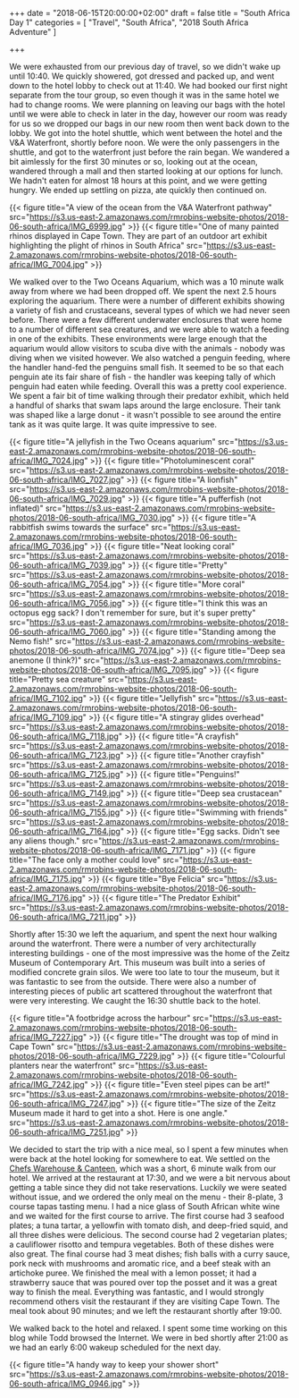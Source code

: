+++
date = "2018-06-15T20:00:00+02:00"
draft = false
title = "South Africa Day 1"
categories = [ "Travel", "South Africa", "2018 South Africa Adventure" ]

+++

We were exhausted from our previous day of travel, so we didn't wake up until 10:40. We quickly showered, got dressed and packed up, and went down to the hotel lobby to check out at 11:40. We had booked our first night separate from the tour group, so even though it was in the same hotel we had to change rooms. We were planning on leaving our bags with the hotel until we were able to check in later in the day, however our room was ready for us so we dropped our bags in our new room then went back down to the lobby. We got into the hotel shuttle, which went between the hotel and the V&A Waterfront, shortly before noon. We were the only passengers in the shuttle, and got to the waterfront just before the rain began. We wandered a bit aimlessly for the first 30 minutes or so, looking out at the ocean, wandered through a mall and then started looking at our options for lunch. We hadn't eaten for almost 18 hours at this point, and we were getting hungry. We ended up settling on pizza, ate quickly then continued on.

{{< figure title="A view of the ocean from the V&A Waterfront pathway" src="https://s3.us-east-2.amazonaws.com/rmrobins-website-photos/2018-06-south-africa/IMG_6999.jpg" >}}
{{< figure title="One of many painted rhinos displayed in Cape Town. They are part of an outdoor art exhibit highlighting the plight of rhinos in South Africa" src="https://s3.us-east-2.amazonaws.com/rmrobins-website-photos/2018-06-south-africa/IMG_7004.jpg" >}}

We walked over to the Two Oceans Aquarium, which was a 10 minute walk away from where we had been dropped off. We spent the next 2.5 hours exploring the aquarium. There were a number of different exhibits showing a variety of fish and crustaceans, several types of which we had never seen before. There were a few different underwater enclosures that were home to a number of different sea creatures, and we were able to watch a feeding in one of the exhibits. These environments were large enough that the aquarium would allow visitors to scuba dive with the animals - nobody was diving when we visited however. We also watched a penguin feeding, where the handler hand-fed the penguins small fish. It seemed to be so that each penguin ate its fair share of fish - the handler was keeping tally of which penguin had eaten while feeding. Overall this was a pretty cool experience. We spent a fair bit of time walking through their predator exhibit, which held a handful of sharks that swam laps around the large enclosure. Their tank was shaped like a large donut - it wasn't possible to see around the entire tank as it was quite large. It was quite impressive to see.

{{< figure title="A jellyfish in the Two Oceans aquarium" src="https://s3.us-east-2.amazonaws.com/rmrobins-website-photos/2018-06-south-africa/IMG_7024.jpg" >}}
{{< figure title="Photoluminescent coral" src="https://s3.us-east-2.amazonaws.com/rmrobins-website-photos/2018-06-south-africa/IMG_7027.jpg" >}}
{{< figure title="A lionfish" src="https://s3.us-east-2.amazonaws.com/rmrobins-website-photos/2018-06-south-africa/IMG_7029.jpg" >}}
{{< figure title="A pufferfish (not inflated)" src="https://s3.us-east-2.amazonaws.com/rmrobins-website-photos/2018-06-south-africa/IMG_7030.jpg" >}}
{{< figure title="A rabbitfish swims towards the surface" src="https://s3.us-east-2.amazonaws.com/rmrobins-website-photos/2018-06-south-africa/IMG_7036.jpg" >}}
{{< figure title="Neat looking coral" src="https://s3.us-east-2.amazonaws.com/rmrobins-website-photos/2018-06-south-africa/IMG_7039.jpg" >}}
{{< figure title="Pretty" src="https://s3.us-east-2.amazonaws.com/rmrobins-website-photos/2018-06-south-africa/IMG_7054.jpg" >}}
{{< figure title="More coral" src="https://s3.us-east-2.amazonaws.com/rmrobins-website-photos/2018-06-south-africa/IMG_7056.jpg" >}}
{{< figure title="I think this was an octopus egg sack? I don't remember for sure, but it's super pretty" src="https://s3.us-east-2.amazonaws.com/rmrobins-website-photos/2018-06-south-africa/IMG_7060.jpg" >}}
{{< figure title="Standing among the Nemo fish!" src="https://s3.us-east-2.amazonaws.com/rmrobins-website-photos/2018-06-south-africa/IMG_7074.jpg" >}}
{{< figure title="Deep sea anemone (I think?)" src="https://s3.us-east-2.amazonaws.com/rmrobins-website-photos/2018-06-south-africa/IMG_7095.jpg" >}}
{{< figure title="Pretty sea creature" src="https://s3.us-east-2.amazonaws.com/rmrobins-website-photos/2018-06-south-africa/IMG_7102.jpg" >}}
{{< figure title="Jellyfish" src="https://s3.us-east-2.amazonaws.com/rmrobins-website-photos/2018-06-south-africa/IMG_7109.jpg" >}}
{{< figure title="A stingray glides overhead" src="https://s3.us-east-2.amazonaws.com/rmrobins-website-photos/2018-06-south-africa/IMG_7118.jpg" >}}
{{< figure title="A crayfish" src="https://s3.us-east-2.amazonaws.com/rmrobins-website-photos/2018-06-south-africa/IMG_7123.jpg" >}}
{{< figure title="Another crayfish" src="https://s3.us-east-2.amazonaws.com/rmrobins-website-photos/2018-06-south-africa/IMG_7125.jpg" >}}
{{< figure title="Penguins!" src="https://s3.us-east-2.amazonaws.com/rmrobins-website-photos/2018-06-south-africa/IMG_7149.jpg" >}}
{{< figure title="Deep sea crustacean" src="https://s3.us-east-2.amazonaws.com/rmrobins-website-photos/2018-06-south-africa/IMG_7155.jpg" >}}
{{< figure title="Swimming with friends" src="https://s3.us-east-2.amazonaws.com/rmrobins-website-photos/2018-06-south-africa/IMG_7164.jpg" >}}
{{< figure title="Egg sacks. Didn't see any aliens though." src="https://s3.us-east-2.amazonaws.com/rmrobins-website-photos/2018-06-south-africa/IMG_7171.jpg" >}}
{{< figure title="The face only a mother could love" src="https://s3.us-east-2.amazonaws.com/rmrobins-website-photos/2018-06-south-africa/IMG_7175.jpg" >}}
{{< figure title="Bye Felicia" src="https://s3.us-east-2.amazonaws.com/rmrobins-website-photos/2018-06-south-africa/IMG_7176.jpg" >}}
{{< figure title="The Predator Exhibit" src="https://s3.us-east-2.amazonaws.com/rmrobins-website-photos/2018-06-south-africa/IMG_7211.jpg" >}}

Shortly after 15:30 we left the aquarium, and spent the next hour walking around the waterfront. There were a number of very architecturally interesting buildings - one of the most impressive was the home of the Zeitz Museum of Contemporary Art. This museum was built into a series of modified concrete grain silos. We were too late to tour the museum, but it was fantastic to see from the outside. There were also a number of interesting pieces of public art scattered throughout the waterfront that were very interesting. We caught the 16:30 shuttle back to the hotel.

{{< figure title="A footbridge across the harbour" src="https://s3.us-east-2.amazonaws.com/rmrobins-website-photos/2018-06-south-africa/IMG_7227.jpg" >}}
{{< figure title="The drought was top of mind in Cape Town" src="https://s3.us-east-2.amazonaws.com/rmrobins-website-photos/2018-06-south-africa/IMG_7229.jpg" >}}
{{< figure title="Colourful planters near the waterfront" src="https://s3.us-east-2.amazonaws.com/rmrobins-website-photos/2018-06-south-africa/IMG_7242.jpg" >}}
{{< figure title="Even steel pipes can be art!" src="https://s3.us-east-2.amazonaws.com/rmrobins-website-photos/2018-06-south-africa/IMG_7247.jpg" >}}
{{< figure title="The size of the Zeitz Museum made it hard to get into a shot. Here is one angle." src="https://s3.us-east-2.amazonaws.com/rmrobins-website-photos/2018-06-south-africa/IMG_7251.jpg" >}}

We decided to start the trip with a nice meal, so I spent a few minutes when were back at the hotel looking for somewhere to eat. We settled on the [Chefs Warehouse & Canteen](https://www.chefswarehouse.co.za/bree), which was a short, 6 minute walk from our hotel. We arrived at the restaurant at 17:30, and we were a bit nervous about getting a table since they did not take reservations. Luckily we were seated without issue, and we ordered the only meal on the menu - their 8-plate, 3 course tapas tasting menu. I had a nice glass of South African white wine and we waited for the first course to arrive. The first course had 3 seafood plates; a tuna tartar, a yellowfin with tomato dish, and deep-fried squid, and all three dishes were delicious. The second course had 2 vegetarian plates; a cauliflower risotto and tempura vegetables. Both of these dishes were also great. The final course had 3 meat dishes; fish balls with a curry sauce, pork neck with mushrooms and aromatic rice, and a beef steak with an artichoke puree. We finished the meal with a lemon posset; it had a strawberry sauce that was poured over top the posset and it was a great way to finish the meal. Everything was fantastic, and I would strongly recommend others visit the restaurant if they are visiting Cape Town. The meal took about 90 minutes; and we left the restaurant shortly after 19:00.

We walked back to the hotel and relaxed. I spent some time working on this blog while Todd browsed the Internet. We were in bed shortly after 21:00 as we had an early 6:00 wakeup scheduled for the next day.

{{< figure title="A handy way to keep your shower short" src="https://s3.us-east-2.amazonaws.com/rmrobins-website-photos/2018-06-south-africa/IMG_0946.jpg" >}}
